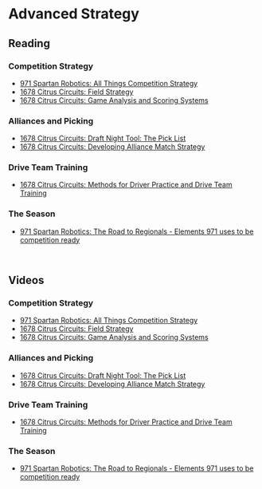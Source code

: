 # Advanced Strategy <br>

## Reading <br>

### Competition Strategy <br>
- [971 Spartan Robotics: All Things Competition Strategy](https://docs.google.com/presentation/d/1h_4HaMfQ_7fuALeHwRHzb929M0ikSRarVLEpGqkRE3U/edit#slide=id.g118adf9f0f0_0_92)
- [1678 Citrus Circuits: Field Strategy](https://www.citruscircuits.org/uploads/6/9/3/4/6934550/field_strategy.pdf)
- [1678 Citrus Circuits: Game Analysis and Scoring Systems](https://www.citruscircuits.org/uploads/6/9/3/4/6934550/game_analysis_2022.pdf)

### Alliances and Picking <br>
- [1678 Citrus Circuits: Draft Night Tool: The Pick List](https://www.citruscircuits.org/uploads/6/9/3/4/6934550/draft_night_tool__the_picklist-2022.pdf)
- [1678 Citrus Circuits: Developing Alliance Match Strategy](https://www.citruscircuits.org/uploads/6/9/3/4/6934550/developing_alliance_match_strategy_2022_.pdf)

### Drive Team Training <br>
- [1678 Citrus Circuits: Methods for Driver Practice and Drive Team Training](https://www.citruscircuits.org/uploads/6/9/3/4/6934550/draft_methods_for_driver_practice.pdf)

### The Season <br>
- [971 Spartan Robotics: The Road to Regionals - Elements 971 uses to be competition ready](https://docs.google.com/presentation/d/1UVfp36n63UtEpxWNKG3ixD8cxhz5tGB800SvCSev3vY/edit#slide=id.p)

<br>

## Videos <br>

### Competition Strategy <br>
- [971 Spartan Robotics: All Things Competition Strategy](https://www.youtube.com/watch?v=FG2VuWlTubg)
- [1678 Citrus Circuits: Field Strategy](https://www.youtube.com/watch?v=l44rENzzjag)
- [1678 Citrus Circuits: Game Analysis and Scoring Systems](https://www.youtube.com/watch?v=4sB_wzGxue0)

### Alliances and Picking
- [1678 Citrus Circuits: Draft Night Tool: The Pick List](https://www.youtube.com/watch?v=R0hJnk5wxBw)
- [1678 Citrus Circuits: Developing Alliance Match Strategy](https://www.youtube.com/watch?v=Pznkoozb7H0)

### Drive Team Training <br>
- [1678 Citrus Circuits: Methods for Driver Practice and Drive Team Training](https://www.youtube.com/watch?v=GkQVJ10B97w)

### The Season <br>
- [971 Spartan Robotics: The Road to Regionals - Elements 971 uses to be competition ready](https://www.youtube.com/watch?v=Rb2zFXUJF3k)

<br>
